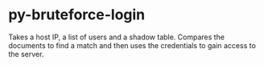 # py-bruteforce-login
Takes a host IP, a list of users and a shadow table.  Compares the documents to find a match and then uses the credentials to gain access to the server.
